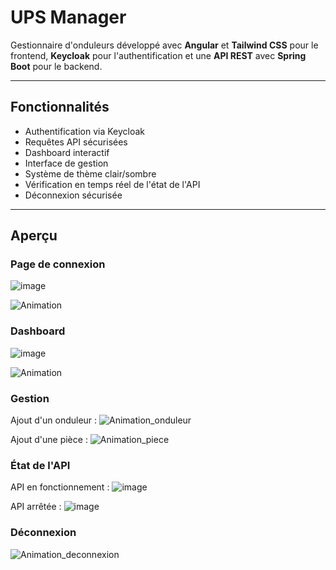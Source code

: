 # UPS Manager

Gestionnaire d'onduleurs développé avec **Angular** et **Tailwind CSS** pour le frontend, **Keycloak** pour l'authentification et une **API REST** avec **Spring Boot** pour le backend.

---

## Fonctionnalités

- Authentification via Keycloak
- Requêtes API sécurisées
- Dashboard interactif
- Interface de gestion
- Système de thème clair/sombre
- Vérification en temps réel de l'état de l'API
- Déconnexion sécurisée

---

## Aperçu

### Page de connexion
![image](https://github.com/user-attachments/assets/1cd8a374-7ff2-457d-888e-a23bc497627a)

![Animation](https://github.com/user-attachments/assets/8fcc7b3d-4e74-43e4-9ca2-ec6ca08c4259)


### Dashboard
![image](https://github.com/user-attachments/assets/a8a83eb0-8cdd-4acf-9cc9-348acdb1e300)

![Animation](https://github.com/user-attachments/assets/c53e6601-fc33-4b8b-87fb-230c4a3bfff4)

### Gestion
Ajout d'un onduleur :
![Animation_onduleur](https://github.com/user-attachments/assets/d38d0f8c-45cc-4c3d-a697-6e98293d357e)

Ajout d'une pièce :
![Animation_piece](https://github.com/user-attachments/assets/6c8a6ec5-b6db-4445-b089-140df8c30cc7)


### État de l'API
API en fonctionnement :
![image](https://github.com/user-attachments/assets/8ed89768-103a-4f01-9930-df8743b1feb4)

API arrêtée :
![image](https://github.com/user-attachments/assets/b05e69bd-744b-40d5-85c7-b469c9310932)


### Déconnexion
![Animation_deconnexion](https://github.com/user-attachments/assets/4f608b0b-d5b9-46be-8b05-a7b3268c6639)

